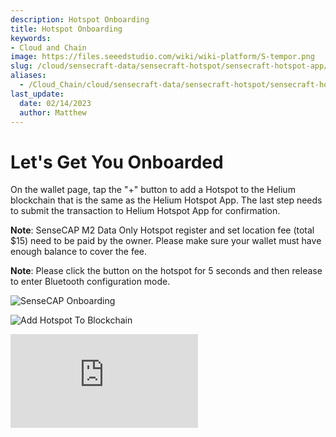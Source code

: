 ```yaml
---
description: Hotspot Onboarding
title: Hotspot Onboarding
keywords:
- Cloud and Chain
image: https://files.seeedstudio.com/wiki/wiki-platform/S-tempor.png
slug: /cloud/sensecraft-data/sensecraft-hotspot/sensecraft-hotspot-app/hotspot_onboarding
aliases:
  - /Cloud_Chain/cloud/sensecraft-data/sensecraft-hotspot/sensecraft-hotspot-app/hotspot_management/hotspot_onboarding
last_update:
  date: 02/14/2023
  author: Matthew
---
```


**Let's Get You Onboarded**
===========================

On the wallet page, tap the "+" button to add a Hotspot to the Helium blockchain that is the same as the Helium Hotspot App. The last step needs to submit the transaction to Helium Hotspot App for confirmation.

**Note**: SenseCAP M2 Data Only Hotspot register and set location fee (total $15) need to be paid by the owner. Please make sure your wallet must have enough balance to cover the fee.

**Note**: Please click the button on the hotspot for 5 seconds and then release to enter Bluetooth configuration mode.

![SenseCAP Onboarding](https://www.sensecapmx.com/wp-content/uploads/2022/07/onboarding-app-scaled.jpg)

![Add Hotspot To Blockchain](https://www.sensecapmx.com/wp-content/uploads/2022/07/add-hotspot.png)

<iframe width={560} height={315} src="https://www.youtube.com/embed/e8avogqAfmQ" title="YouTube video player" frameBorder={0} allow="accelerometer; autoplay; clipboard-write; encrypted-media; gyroscope; picture-in-picture; web-share" allowFullScreen />
